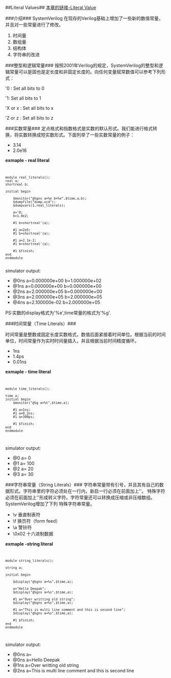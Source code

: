 ##Literal Values##
[本章的链接-Literal Value](http://www.asic-world.com/systemverilog/literal_values1.html#Integer_and_Logic_Literals)

###介绍###
SystemVerilog 在现存的Verilog基础上增加了一些新的数值常量，并且对一些常量进行了修改。

1. 时间量
2. 数组量
3. 结构体
4. 字符串的改进

###整型和逻辑常量###
按照2001年Verilog的规定，SystemVerilog的整型和逻辑常量可以是固也是定长度和非固定长度的。向任何变量赋常数值可以参考下列形式：

'0 : Set all bits to 0

'1: Set all bits to 1

'X or x : Set all bits to x

'Z or z : Set all bits to z

###实数常量###
定点格式和指数格式是实数的默认形式。我们能进行格式转换，将实数转换成短实数形式。下面列举了一些实数常量的例子：

* 3.14
* 2.0e16

**exmaple - real literal**
<code>

	module real_literals();
  	real a;
  	shortreal b;
  
  	initial begin 

    	$monitor("@%gns a=%e b=%e",$time,a,b);
    	$dumpfile("dump.vcd");
    	$dumpvars(1,real_literals);
    
    	a='0;
    	b=1.0e2;
    
    	#1 b=shortreal'(a);
    
    	#1 a=2e5;
    	#1 b=shortreal'(a);
    
    	#1 a=2.1e-2;
   	    #1 b=shortreal'(a);
    
    	#1 $finish;
  	end
	endmodule
</code>
simulator output:

- @0ns a=0.000000e+00 b=1.000000e+02
- @1ns a=0.000000e+00 b=0.000000e+00
- @2ns a=2.000000e+05 b=0.000000e+00
- @3ns a=2.000000e+05 b=2.000000e+05
- @4ns a=2.100000e-02 b=2.000000e+05

PS:实数的display格式为'%e',time常量的格式为'%g'.

###时间常量（Time Literals）###

时间常量是整数或固定长度实数格式，数值后面紧接着时间单位。根据当前的时间单位，时间常量作为实时时间量插入，并且根据当前时间精度循环。

- 1ns
- 1.4ps
- 0.01ns


**exmaple - time literal**
<code>

	module time_literals();
  
  	time a;
  	initial begin
    	$monitor("@%g a=%t",$time,a);
    
    	#1 a=1ns;
    	#1 a=0.2ns;
    	#1 a=300ps;
    
    	#1 $finish;
  	end
	endmodule

</code>

simulator output:

- @0 a=                   0
- @1 a=                 100
- @2 a=                  20
- @3 a=                  30

###字符串常量（String Literals）###
字符串常量带有引号，并且其有自己的数据形式。字符串里的字符必须处在一行内，新启一行必须在前面加上'\'。
特殊字符必须在前面加上'\'形成转义字符。字符常量还可以转换成压缩或非压缩数组。SystemVerilog增加了下列
特殊字符串常量。

- \v 垂直制表符
- \f 换页符（form feed）
- \a 警铃符
- \0x02 十六进制数据

**exmaple -string literal**
<code>

	module string_literals();
  
  	string a;
  
  	initial begin
    
    	$display("@%gns a=%s",$time,a);
    
    	a="Hello Deepak";
   	 	$display("@%gns a=%s",$time,a);
    
    	#1 a="Over writting old string";
    	$display("@%gns a=%s",$time,a);
    
    	#1 a="This is multi line comment and this is second line";
    	$display("@%gns a=%s",$time,a);
    
    	#1 $finish;
  	end
	endmodule

</code>

simulator output:

- @0ns a=
- @0ns a=Hello Deepak
- @1ns a=Over writting old string
- @2ns a=This is multi line comment and this is second line